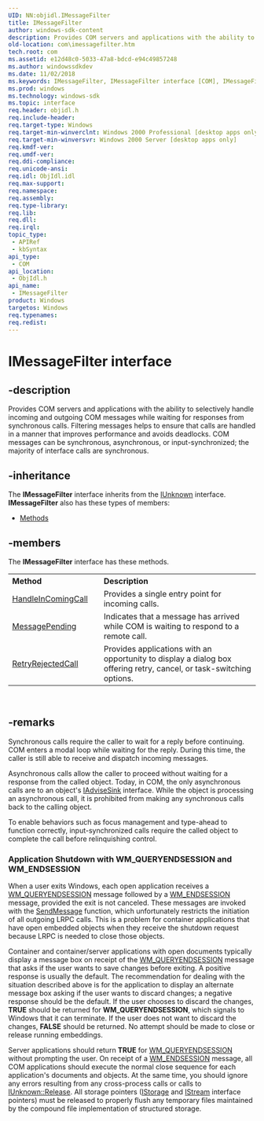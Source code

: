 ```yaml
---
UID: NN:objidl.IMessageFilter
title: IMessageFilter
author: windows-sdk-content
description: Provides COM servers and applications with the ability to selectively handle incoming and outgoing COM messages while waiting for responses from synchronous calls.
old-location: com\imessagefilter.htm
tech.root: com
ms.assetid: e12d48c0-5033-47a8-bdcd-e94c49857248
ms.author: windowssdkdev
ms.date: 11/02/2018
ms.keywords: IMessageFilter, IMessageFilter interface [COM], IMessageFilter interface [COM],described, _com_imessagefilter, com.imessagefilter, objidl/IMessageFilter
ms.prod: windows
ms.technology: windows-sdk
ms.topic: interface
req.header: objidl.h
req.include-header: 
req.target-type: Windows
req.target-min-winverclnt: Windows 2000 Professional [desktop apps only]
req.target-min-winversvr: Windows 2000 Server [desktop apps only]
req.kmdf-ver: 
req.umdf-ver: 
req.ddi-compliance: 
req.unicode-ansi: 
req.idl: ObjIdl.idl
req.max-support: 
req.namespace: 
req.assembly: 
req.type-library: 
req.lib: 
req.dll: 
req.irql: 
topic_type:
 - APIRef
 - kbSyntax
api_type:
 - COM
api_location:
 - ObjIdl.h
api_name:
 - IMessageFilter
product: Windows
targetos: Windows
req.typenames: 
req.redist: 
---
```


# IMessageFilter interface


## -description


Provides COM servers and applications with the ability to selectively handle incoming and outgoing COM messages while waiting for responses from synchronous calls. Filtering messages helps to ensure that calls are handled in a manner that improves performance and avoids deadlocks. COM messages can be synchronous, asynchronous, or input-synchronized; the majority of interface calls are synchronous.


## -inheritance

The <b xmlns:loc="http://microsoft.com/wdcml/l10n">IMessageFilter</b> interface inherits from the <a href="iunknown.htm">IUnknown</a> interface. <b>IMessageFilter</b> also has these types of members:
<ul>
<li><a href="https://docs.microsoft.com/">Methods</a></li>
</ul>

## -members

The <b>IMessageFilter</b> interface has these methods.
<table class="members" id="memberListMethods">
<tr>
<th align="left" width="37%">Method</th>
<th align="left" width="63%">Description</th>
</tr>
<tr data="declared;">
<td align="left" width="37%">
<a href="https://msdn.microsoft.com/7e31b518-ef4f-4bdd-b5c7-e1b16383a5be">HandleInComingCall</a>
</td>
<td align="left" width="63%">
Provides a single entry point for incoming calls.

</td>
</tr>
<tr data="declared;">
<td align="left" width="37%">
<a href="https://msdn.microsoft.com/f4aff53f-c344-4456-b53e-296d5a5b653a">MessagePending</a>
</td>
<td align="left" width="63%">
Indicates that a message has arrived while COM is waiting to respond to a remote call.

</td>
</tr>
<tr data="declared;">
<td align="left" width="37%">
<a href="https://msdn.microsoft.com/3f800819-2a21-4e46-ad15-f9594fac1a3d">RetryRejectedCall</a>
</td>
<td align="left" width="63%">
Provides applications with an opportunity to display a dialog box offering retry, cancel, or task-switching options.

</td>
</tr>
</table> 


## -remarks



Synchronous calls require the caller to wait for a reply before continuing. COM enters a modal loop while waiting for the reply. During this time, the caller is still able to receive and dispatch incoming messages. 



Asynchronous calls allow the caller to proceed without waiting for a response from the called object. Today, in COM, the only asynchronous calls are to an object's <a href="https://msdn.microsoft.com/bc9f217a-75bd-4155-9d00-df44b00cf0e5">IAdviseSink</a> interface. While the object is processing an asynchronous call, it is prohibited from making any synchronous calls back to the calling object.

To enable behaviors such as focus management and type-ahead to function correctly, input-synchronized calls require the called object to complete the call before relinquishing control. 

<h3><a id="Application_Shutdown_with_WM_QUERYENDSESSION_and_WM_ENDSESSION_"></a><a id="application_shutdown_with_wm_queryendsession_and_wm_endsession_"></a><a id="APPLICATION_SHUTDOWN_WITH_WM_QUERYENDSESSION_AND_WM_ENDSESSION_"></a>Application Shutdown with WM_QUERYENDSESSION and WM_ENDSESSION
</h3>
When a user exits Windows, each open application receives a <a href="https://msdn.microsoft.com/7ad73444-f1f6-4b73-8450-0580b146a5a6">WM_QUERYENDSESSION</a> message followed by a <a href="https://msdn.microsoft.com/9bf04f24-da1e-4680-a47b-28e9c500635e">WM_ENDSESSION</a> message, provided the exit is not canceled. These messages are invoked with the <a href="_win32_SendMessage_cpp">SendMessage</a> function, which unfortunately restricts the initiation of all outgoing LRPC calls. This is a problem for container applications that have open embedded objects when they receive the shutdown request because LRPC is needed to close those objects.

Container and container/server applications with open documents typically display a message box on receipt of the <a href="https://msdn.microsoft.com/7ad73444-f1f6-4b73-8450-0580b146a5a6">WM_QUERYENDSESSION</a> message that asks if the user wants to save changes before exiting. A positive response is usually the default. The recommendation for dealing with the situation described above is for the application to display an alternate message box asking if the user wants to discard changes; a negative response should be the default. If the user chooses to discard the changes, <b>TRUE</b> should be returned for <b>WM_QUERYENDSESSION</b>, which signals to Windows that it can terminate. If the user does not want to discard the changes, <b>FALSE</b> should be returned. No attempt should be made to close or release running embeddings.

Server applications should return <b>TRUE</b> for <a href="https://msdn.microsoft.com/7ad73444-f1f6-4b73-8450-0580b146a5a6">WM_QUERYENDSESSION</a> without prompting the user. On receipt of a <a href="https://msdn.microsoft.com/9bf04f24-da1e-4680-a47b-28e9c500635e">WM_ENDSESSION</a> message, all COM applications should execute the normal close sequence for each application's documents and objects. At the same time, you should ignore any errors resulting from any cross-process calls or calls to <a href="https://msdn.microsoft.com/4b494c6f-f0ee-4c35-ae45-ed956f40dc7a">IUnknown::Release</a>. All storage pointers (<a href="https://msdn.microsoft.com/2f454538-0f40-4811-b908-cd317ef79487">IStorage</a> and <a href="https://msdn.microsoft.com/c6f60e37-eadc-46a1-94f6-cacc23613531">IStream</a> interface pointers) must be released to properly flush any temporary files maintained by the compound file implementation of structured storage.




